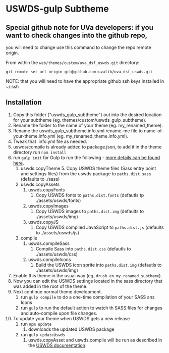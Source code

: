 # USWDS-gulp Subtheme


## Special github note for UVa developers:  if you want to check changes into the github repo,
you will need to change use this command to change the repo remote origin.  

From within the `web/themes/custom/uva_dsf_uswds.git` directory:

`git remote set-url origin git@github.com:uvalib/uva_dsf_uswds.git`

NOTE: that you will need to have the appropriate github ssh keys installed in ~/.ssh

## Installation

1. Copy this folder ("uswds_gulp_subtheme") out into the desired location for
  your subtheme (eg. themes/custom/uswds_gulp_subtheme).
1. Rename the folder to the name of your theme (eg. my_renamed_theme).
1. Rename the uswds_gulp_subtheme.info.yml.rename-me file to
  name-of-your-theme.info.yml (eg. my_renamed_theme.info.yml).
1. Tweak that .info.yml file as needed.
1. uswds/compile is already added to package.json, to add it in the theme directory run `npm install`
2. run `gulp init` for Gulp to run the following - [more details can be found here](https://designsystem.digital.gov/documentation/getting-started/developers/phase-two-compile/#step-6-export-compile-functions).
   1. uswds.copyTheme
      5. Copy USWDS theme files (Sass entry point and settings files) from the uswds package to `paths.dist.sass` (defaults to ./sass)
   1. uswds.copyAssets
      1. uswds.copyFonts
         1. Copy USWDS fonts to `paths.dist.fonts` (defautls tp ./assets/uswds/fonts)
      1. uswds.copyImages
         1. Copy USWDS images to `paths.dist.img` (defaults to ./assets/uswds/img)
      1. uswds.copyJS
         1. Copy USWDS compiled JavaScript to `paths.dist.js` (defaults to ./assets/uswds/js)
   6. compile
      1. uswds.compileSass
         1. Compile Sass into `paths.dist.css` (defautls to ./assets/uswds/css)
      1. uswds.compileIcons
         1. Build the USWDS icon sprite into `paths.dist.img` (defautls to ./assets/uswds/img)
1. Enable this theme in the usual way (eg, `drush en my_renamed_subtheme`).
1. Now you can edit the USWDS settings located in the sass directory that was
  added in the root of the theme.
1. Next continue normal theme development.
   1. run `gulp compile` to do a one-time compilation of your SASS ans Icons
   2. run `gulp` to run the default action to watch th SASS files for changes and auto-compile upon file changes.
3. To update your theme when USWDS gets a new release
   1. run `npm update`
      1. downloads the updated USWDS package
   2. run `gulp updateUswds`
      1. uswds.copyAsset and uswds.compile will be run as described in the [USWDS documentation](https://designsystem.digital.gov/documentation/getting-started/developers/phase-two-compile/#step-6-export-compile-functions).

